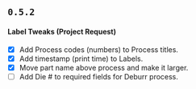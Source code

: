 ## `0.5.2`
#### Label Tweaks (Project Request)
- [x] Add Process codes (numbers) to Process titles.
- [x] Add timestamp (print time) to Labels.
- [x] Move part name above process and make it larger.
- [ ] Add Die # to required fields for Deburr process.